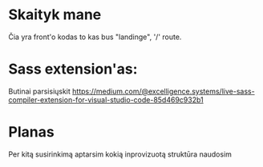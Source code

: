 # Skaityk mane
Čia yra front'o kodas to kas bus "landinge", '/' route.
# Sass extension'as:
Butinai parsisiųskit https://medium.com/@excelligence.systems/live-sass-compiler-extension-for-visual-studio-code-85d469c932b1
# Planas
Per kitą susirinkimą aptarsim kokią inprovizuotą struktūra naudosim
